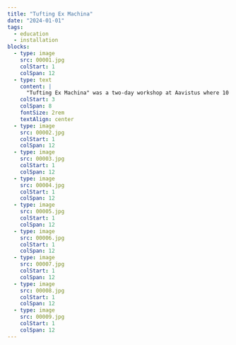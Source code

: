 ```yaml
---
title: "Tufting Ex Machina"
date: "2024-01-01"
tags:
  - education
  - installation
blocks:
  - type: image
    src: 00001.jpg
    colStart: 1
    colSpan: 12
  - type: text
    content: |
      "Tufting Ex Machina" was a two-day workshop at Aavistus where 10 participants engaged in a dadaist method resulting in 24 tufted squares, covering a surface of 140 * 210 cm. The assignment was to research ones identity (cultural, national, personal and more) through patterns, and work with sketching and generative AI to combine, remix and create anew.
    colStart: 3
    colSpan: 8
    fontSize: 2rem
    textAlign: center
  - type: image
    src: 00002.jpg
    colStart: 1
    colSpan: 12
  - type: image
    src: 00003.jpg
    colStart: 1
    colSpan: 12
  - type: image
    src: 00004.jpg
    colStart: 1
    colSpan: 12
  - type: image
    src: 00005.jpg
    colStart: 1
    colSpan: 12
  - type: image
    src: 00006.jpg
    colStart: 1
    colSpan: 12
  - type: image
    src: 00007.jpg
    colStart: 1
    colSpan: 12
  - type: image
    src: 00008.jpg
    colStart: 1
    colSpan: 12
  - type: image
    src: 00009.jpg
    colStart: 1
    colSpan: 12
---
```

